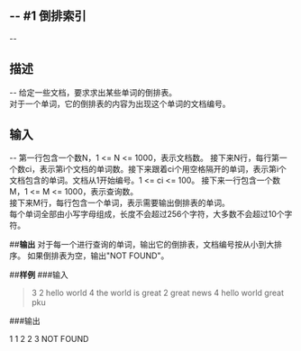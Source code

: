 



--
#1 **倒排索引**
--
--
## **描述**  
--
给定一些文档，要求求出某些单词的倒排表。  
对于一个单词，它的倒排表的内容为出现这个单词的文档编号。  

##  **输入** 
--
第一行包含一个数N，1 <= N <= 1000，表示文档数。 
接下来N行，每行第一个数ci，表示第i个文档的单词数。接下来跟着ci个用空格隔开的单词，表示第i个文档包含的单词。文档从1开始编号。1 <= ci <= 100。
接下来一行包含一个数M，1 <= M <= 1000，表示查询数。  
接下来M行，每行包含一个单词，表示需要输出倒排表的单词。  
每个单词全部由小写字母组成，长度不会超过256个字符，大多数不会超过10个字符。  

##**输出**
对于每一个进行查询的单词，输出它的倒排表，文档编号按从小到大排序。
如果倒排表为空，输出"NOT FOUND"。

##**样例**
###输入

>3
>2 hello world
>4 the world is great
>2 great news
>4
>hello
>world
>great
>pku

###输出

1
1 2
2 3
NOT FOUND
